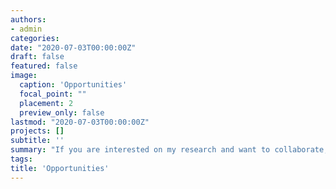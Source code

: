 ```yaml
---
authors:
- admin
categories:
date: "2020-07-03T00:00:00Z"
draft: false
featured: false
image:
  caption: 'Opportunities'
  focal_point: ""
  placement: 2
  preview_only: false
lastmod: "2020-07-03T00:00:00Z"
projects: []
subtitle: ''
summary: "If you are interested on my research and want to collaborate, please get in touch. I often welcome students at TraCEr (MONREPOS-LEIZA) and ICArEHB for internships. These normally include training on use-wear analysis, experiments, and imaging equipment. I’m also happy to support PhD and postdoctoral researchers in the field of use-wear analysis and controlled experiments! Contact me!"
tags:
title: 'Opportunities'
---
```


